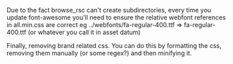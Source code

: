 Due to the fact browse_rsc can't create subdirectories, every time you update font-awesome you'll need to ensure the relative webfont references in all.min.css
are correct eg ../webfonts/fa-regular-400.ttf => fa-regular-400.ttf (or whatever you call it in asset datum)

Finally, removing brand related css. You can do this by formatting the css, removing them manually (or some regex?) and then minifying it.
